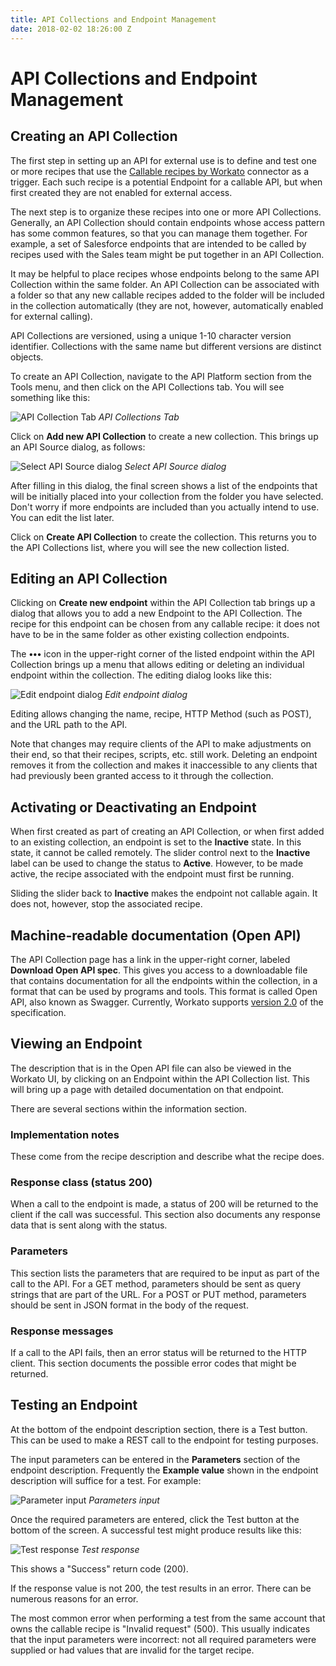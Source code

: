 ```yaml
---
title: API Collections and Endpoint Management
date: 2018-02-02 18:26:00 Z
---
```


# API Collections and Endpoint Management

## Creating an API Collection

The first step in setting up an API for external use is to define and test one or more recipes that use the [Callable recipes by Workato](/features/callable-recipes.md) connector as a trigger. Each such recipe is a potential Endpoint for a callable API, but when first created they are not enabled for external access.

The next step is to organize these recipes into one or more API Collections. Generally, an API Collection should contain endpoints whose access pattern has some common features, so that you can manage them together. For example, a set of Salesforce endpoints that are intended to be called by recipes used with the Sales team might be put together in an API Collection.

It may be helpful to place recipes whose endpoints belong to the same API Collection within the same folder. An API Collection can be associated with a folder so that any new callable recipes added to the folder will be included in the collection automatically (they are not, however, automatically enabled for external calling).

API Collections are versioned, using a unique 1-10 character version identifier. Collections with the same name but different versions are distinct objects.

To create an API Collection, navigate to the API Platform section from the Tools menu, and then click on the API Collections tab. You will see something like this:

![API Collection Tab](~@img/api-mgmt/api-collections.png)
*API Collections Tab*

Click on **Add new API Collection** to create a new collection. This brings up an API Source dialog, as follows:

![Select API Source dialog](~@img/api-mgmt/select-api-source.png)
*Select API Source dialog*

After filling in this dialog, the final screen shows a list of the endpoints that will be initially placed into your collection from the folder you have selected. Don't worry if more endpoints are included than you actually intend to use. You can edit the list later.

Click on **Create API Collection** to create the collection. This returns you to the API Collections list, where you will see the new collection listed.

## Editing an API Collection

Clicking on **Create new endpoint** within the API Collection tab brings up a dialog that allows you to add a new Endpoint to the API Collection. The recipe for this endpoint can be chosen from any callable recipe: it does not have to be in the same folder as other existing collection endpoints.

The **•••** icon in the upper-right corner of the listed endpoint within the API Collection brings up a menu that allows editing or deleting an individual endpoint within the collection. The editing dialog looks like this:

![Edit endpoint dialog](~@img/api-mgmt/edit-endpoint.png)
*Edit endpoint dialog*

Editing allows changing the name, recipe, HTTP Method (such as POST), and the URL path to the API.

Note that changes may require clients of the API to make adjustments on their end, so that their recipes, scripts, etc. still work. Deleting an endpoint removes it from the collection and makes it inaccessible to any clients that had previously been granted access to it through the collection.

## Activating or Deactivating an Endpoint

When first created as part of creating an API Collection, or when first added to an existing collection, an endpoint is set to the **Inactive** state. In this state, it cannot be called remotely. The slider control next to the **Inactive** label can be used to change the status to **Active**. However, to be made active, the recipe associated with the endpoint must first be running.

Sliding the slider back to **Inactive** makes the endpoint not callable again. It does not, however, stop the associated recipe.

## Machine-readable documentation (Open API)

The API Collection page has a link in the upper-right corner, labeled **Download Open API spec**. This gives you access to a downloadable file that contains documentation for all the endpoints within the collection, in a format that can be used by programs and tools. This format is called Open API, also known as Swagger. Currently, Workato supports [version 2.0](https://github.com/OAI/OpenAPI-Specification/blob/master/versions/2.0.md) of the specification.

## Viewing an Endpoint

The description that is in the Open API file can also be viewed in the Workato UI, by clicking on an Endpoint within the API Collection list. This will bring up a page with detailed documentation on that endpoint.

There are several sections within the information section.

### Implementation notes

These come from the recipe description and describe what the recipe does.

### Response class (status 200)

When a call to the endpoint is made, a status of 200 will be returned to the client if the call was successful. This section also documents any response data that is sent along with the status.

### Parameters

This section lists the parameters that are required to be input as part of the call to the API. For a GET method, parameters should be sent as query strings that are part of the URL. For a POST or PUT method, parameters should be sent in JSON format in the body of the request.

### Response messages

If a call to the API fails, then an error status will be returned to the HTTP client. This section documents the possible error codes that might be returned.

## Testing an Endpoint

At the bottom of the endpoint description section, there is a Test button. This can be used to make a REST call to the endpoint for testing purposes.

The input parameters can be entered in the **Parameters** section of the endpoint description. Frequently the **Example value** shown in the endpoint description will suffice for a test. For example:

![Parameter input](~@img/api-mgmt/test-parameters.png)
*Parameters input*

Once the required parameters are entered, click the Test button at the bottom of the screen. A successful test might produce results like this:

![Test response](~@img/api-mgmt/test-response.png)
*Test response*

This shows a "Success" return code (200).

If the response value is not 200, the test results in an error. There can be numerous reasons for an error.

The most common error when performing a test from the same account that owns the callable recipe is "Invalid request" (500). This usually indicates that the input parameters were incorrect: not all required parameters were supplied or had values that are invalid for the target recipe.
